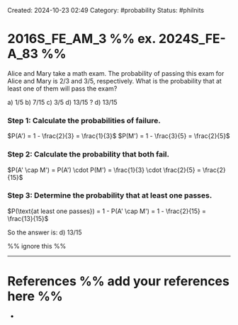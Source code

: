Created: 2024-10-23 02:49
Category: #probability
Status: #philnits



# 2016S_FE_AM_3 %% ex. 2024S_FE-A_83 %%

Alice and Mary take a math exam. The probability of passing this exam for Alice and Mary is 2/3 and 3/5, respectively. What is the probability that at least one of them will pass the exam?

a) 1/5
b) 7/15
c) 3/5
d) 13/15
?
d) 13/15
### Step 1: Calculate the probabilities of failure.

$P(A') = 1 - \frac{2}{3} = \frac{1}{3}$
$P(M') = 1 - \frac{3}{5} = \frac{2}{5}$

### Step 2: Calculate the probability that both fail.

$P(A' \cap M') = P(A') \cdot P(M') = \frac{1}{3} \cdot \frac{2}{5} = \frac{2}{15}$

### Step 3: Determine the probability that at least one passes.

$P(\text{at least one passes}) = 1 - P(A' \cap M') = 1 - \frac{2}{15} = \frac{13}{15}$

So the answer is:
d) 13/15


%% ignore this %%
<!--SR:!2025-03-11,3,230-->
---









# References %% add your references here %%
- 